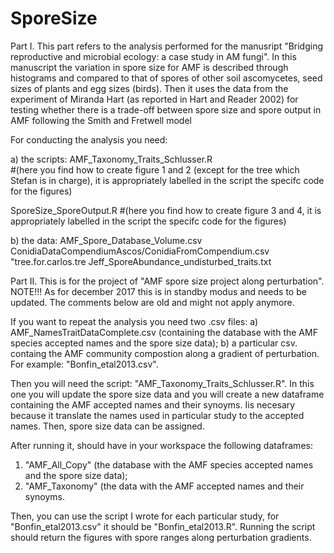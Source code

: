 # SporeSize

Part I.
This part refers to the analysis performed for the manusript "Bridging reproductive and microbial ecology: a case study in AM fungi". In this manuscript the variation in spore size for AMF is described through histograms and compared to that of spores of other soil ascomycetes, seed sizes of plants and egg sizes (birds). Then it uses the data from the experiment of Miranda Hart (as reported in Hart and Reader 2002) for testing whether there is a trade-off between spore size and spore output in AMF following the Smith and Fretwell model

For conducting the analysis you need:

a) the scripts: 
AMF_Taxonomy_Traits_Schlusser.R  
#(here you find how to create figure 1 and 2 (except for the tree which Stefan is in charge), it is appropriately labelled in the script the specifc code for the figures)

SporeSize_SporeOutput.R 
#(here you find how to create figure 3 and 4, it is appropriately labelled in the script the specifc code for the figures)

b) the data:
AMF_Spore_Database_Volume.csv
ConidiaDataCompendiumAscos/ConidiaFromCompendium.csv
"tree.for.carlos.tre
Jeff_SporeAbundance_undisturbed_traits.txt





Part II.
This is for the project of "AMF spore size project along perturbation". NOTE!!! As for december 2017 this is in standby modus and needs to be updated. The comments below are old and might not apply anymore.

If you want to repeat the analysis you need two .csv files: a) AMF_NamesTraitDataComplete.csv (containing  the database with the AMF species accepted names and the spore size data); b) a particular csv. containg the AMF community compostion along a gradient of perturbation. For example: "Bonfin_etal2013.csv".

Then you will need the script: "AMF_Taxonomy_Traits_Schlusser.R". In this one you will update the spore size data and you will create a new dataframe containing the AMF accepted names and their synoyms. Iis necesary because it translate the names used in particular study to the accepted names. Then, spore size data can be assigned.

After running it, should have in your workspace the following dataframes:
1. "AMF_All_Copy" (the database with the AMF species accepted names and the spore size data);
2. "AMF_Taxonomy" (the data with the AMF accepted names and their synoyms.

Then, you can use the script I wrote for each particular study, for "Bonfin_etal2013.csv" it should be "Bonfin_etal2013.R". Running the script should return the figures with spore ranges along perturbation gradients.
